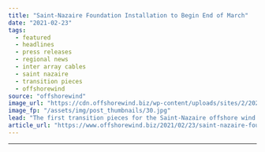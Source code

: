 ```yaml
---
title: "Saint-Nazaire Foundation Installation to Begin End of March"
date: "2021-02-23"
tags: 
  - featured
  - headlines
  - press releases
  - regional news
  - inter array cables
  - saint nazaire
  - transition pieces
  - offshorewind
source: "offshorewind"
image_url: "https://cdn.offshorewind.biz/wp-content/uploads/sites/2/2021/02/23091002/Saint-Nazaire-Foundation-Installation-to-Begin-End-of-March.jpg"
image_fp: "/assets/img/post_thumbnails/30.jpg"
lead: "The first transition pieces for the Saint-Nazaire offshore wind project in France have arrived"
article_url: "https://www.offshorewind.biz/2021/02/23/saint-nazaire-foundation-installation-to-begin-end-of-march/"
---
```


---
